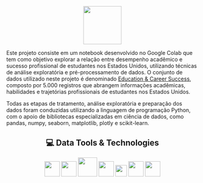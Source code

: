 <p align="center">
  <img src="https://reari.uff.br/wp-content/uploads/sites/171/2023/09/pucrio.png" width="100" height="100"/>
</p>

Este projeto consiste em um notebook desenvolvido no Google Colab que tem como objetivo explorar a relação entre desempenho acadêmico e sucesso profissional de estudantes nos Estados Unidos, utilizando técnicas de análise exploratória e pré-processamento de dados. O conjunto de dados utilizado neste projeto é denominado [Education & Career Success](https://www.kaggle.com/datasets/adilshamim8/education-and-career-success), composto por 5.000 registros que abrangem informações acadêmicas, habilidades e trajetórias profissionais de estudantes nos Estados Unidos.

Todas as etapas de tratamento, análise exploratória e preparação dos dados foram conduzidas utilizando a linguagem de programação Python, com o apoio de bibliotecas especializadas em ciência de dados, como pandas, numpy, seaborn, matplotlib, plotly e scikit-learn.


<div align="center">

## 💻 Data Tools & Technologies

<img src="https://cdn.jsdelivr.net/gh/devicons/devicon@latest/icons/python/python-original.svg" width="40" height="40" />
<img src="https://cdn.jsdelivr.net/gh/devicons/devicon@latest/icons/pandas/pandas-original-wordmark.svg" width="40" height="40"  />
<img src="https://cdn.jsdelivr.net/gh/devicons/devicon@latest/icons/numpy/numpy-plain-wordmark.svg" width="50" height="50" /> 
<img src="https://cdn.jsdelivr.net/gh/devicons/devicon@latest/icons/matplotlib/matplotlib-original.svg" width="40" height="40"/>
<img src="https://cdn.jsdelivr.net/gh/devicons/devicon@latest/icons/plotly/plotly-original.svg" width="30" height="30" />
<img src="https://cdn.jsdelivr.net/gh/devicons/devicon@latest/icons/scikitlearn/scikitlearn-original.svg" width="40" height="40" />
<img src="https://cdn.simpleicons.org/databricks/E52E2E" width="40" height="40" />

</div>


